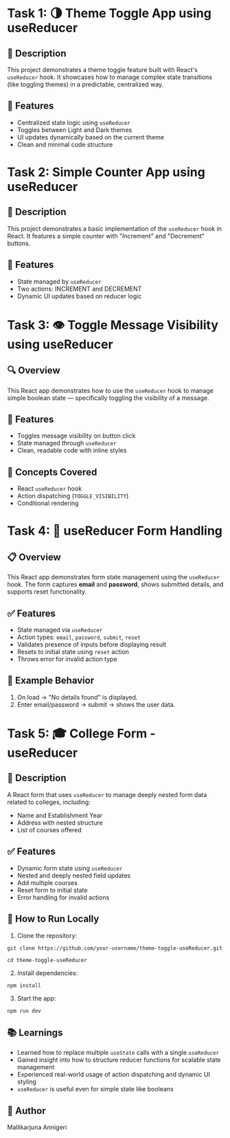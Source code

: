 # Task 1: 🌗 Theme Toggle App using useReducer

## 🚀 Description

This project demonstrates a theme toggle feature built with React's `useReducer` hook. It showcases how to manage complex state transitions (like toggling themes) in a predictable, centralized way.

## 🔧 Features

- Centralized state logic using `useReducer`
- Toggles between Light and Dark themes
- UI updates dynamically based on the current theme
- Clean and minimal code structure

# Task 2: Simple Counter App using useReducer

## 🚀 Description

This project demonstrates a basic implementation of the `useReducer` hook in React. It features a simple counter with "Increment" and "Decrement" buttons.

## 🔧 Features

- State managed by `useReducer`
- Two actions: INCREMENT and DECREMENT
- Dynamic UI updates based on reducer logic

# Task 3: 👁️ Toggle Message Visibility using useReducer

## 🔍 Overview

This React app demonstrates how to use the `useReducer` hook to manage simple boolean state — specifically toggling the visibility of a message.

## 🎯 Features

- Toggles message visibility on button click
- State managed through `useReducer`
- Clean, readable code with inline styles

## 🧠 Concepts Covered

- React `useReducer` hook
- Action dispatching (`TOGGLE_VISIBILITY`)
- Conditional rendering

# Task 4: 🧾 useReducer Form Handling

## 📋 Overview

This React app demonstrates form state management using the `useReducer` hook. The form captures **email** and **password**, shows submitted details, and supports reset functionality.

## ✅ Features

- State managed via `useReducer`
- Action types: `email`, `password`, `submit`, `reset`
- Validates presence of inputs before displaying result
- Resets to initial state using `reset` action
- Throws error for invalid action type

## 🧪 Example Behavior

1. On load → "No details found" is displayed.
2. Enter email/password → submit → shows the user data.

# Task 5: 🎓 College Form - useReducer

## 📌 Description

A React form that uses `useReducer` to manage deeply nested form data related to colleges, including:

- Name and Establishment Year
- Address with nested structure
- List of courses offered

## ✅ Features

- Dynamic form state using `useReducer`
- Nested and deeply nested field updates
- Add multiple courses
- Reset form to initial state
- Error handling for invalid actions

## 🧪 How to Run Locally

1. Clone the repository:

```
git clone https://github.com/your-username/theme-toggle-useReducer.git

cd theme-toggle-useReducer
```

2. Install dependencies:

```
npm install
```

3. Start the app:

```
npm run dev
```

## 📚 Learnings

- Learned how to replace multiple `useState` calls with a single `useReducer`
- Gained insight into how to structure reducer functions for scalable state management
- Experienced real-world usage of action dispatching and dynamic UI styling
- `useReducer` is useful even for simple state like booleans

## 👤 Author

Mallikarjuna Annigeri
